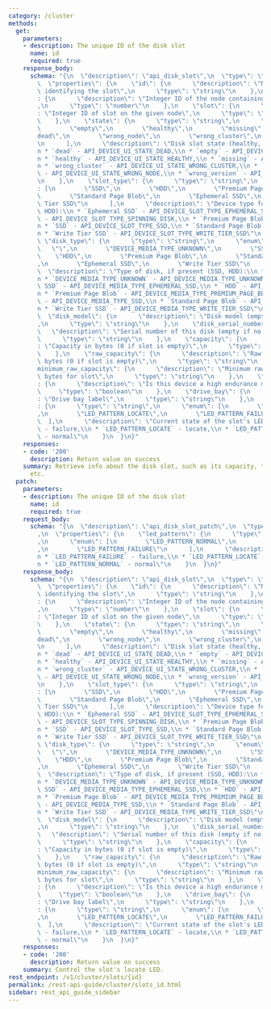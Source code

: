 ```yaml
---
category: /cluster
methods:
  get:
    parameters:
    - description: The unique ID of the disk slot
      name: id
      required: true
    response_body:
      schema: "{\n  \"description\": \"api_disk_slot\",\n  \"type\": \"object\",\n\
        \  \"properties\": {\n    \"id\": {\n      \"description\": \"Node:Slot representation\
        \ identifying the slot\",\n      \"type\": \"string\"\n    },\n    \"node_id\"\
        : {\n      \"description\": \"Integer ID of the node containing the slot.\"\
        ,\n      \"type\": \"number\"\n    },\n    \"slot\": {\n      \"description\"\
        : \"Integer ID of slot on the given node\",\n      \"type\": \"number\"\n\
        \    },\n    \"state\": {\n      \"type\": \"string\",\n      \"enum\": [\n\
        \        \"empty\",\n        \"healthy\",\n        \"missing\",\n        \"\
        dead\",\n        \"wrong_node\",\n        \"wrong_cluster\",\n        \"wrong_version\"\
        \n      ],\n      \"description\": \"Disk slot state (healthy, dead, empty):\\\
        n * `dead` - API_DEVICE_UI_STATE_DEAD,\\n * `empty` - API_DEVICE_UI_STATE_EMPTY,\\\
        n * `healthy` - API_DEVICE_UI_STATE_HEALTHY,\\n * `missing` - API_DEVICE_UI_STATE_MISSING,\\\
        n * `wrong_cluster` - API_DEVICE_UI_STATE_WRONG_CLUSTER,\\n * `wrong_node`\
        \ - API_DEVICE_UI_STATE_WRONG_NODE,\\n * `wrong_version` - API_DEVICE_UI_STATE_WRONG_VERSION\"\
        \n    },\n    \"slot_type\": {\n      \"type\": \"string\",\n      \"enum\"\
        : [\n        \"SSD\",\n        \"HDD\",\n        \"Premium Page Blob\",\n\
        \        \"Standard Page Blob\",\n        \"Ephemeral SSD\",\n        \"Write\
        \ Tier SSD\"\n      ],\n      \"description\": \"Device type for slot (SSD,\
        \ HDD):\\n * `Ephemeral SSD` - API_DEVICE_SLOT_TYPE_EPHEMERAL_SSD,\\n * `HDD`\
        \ - API_DEVICE_SLOT_TYPE_SPINNING_DISK,\\n * `Premium Page Blob` - API_DEVICE_SLOT_TYPE_PREMIUM_PAGE_BLOB,\\\
        n * `SSD` - API_DEVICE_SLOT_TYPE_SSD,\\n * `Standard Page Blob` - API_DEVICE_SLOT_TYPE_STANDARD_PAGE_BLOB,\\\
        n * `Write Tier SSD` - API_DEVICE_SLOT_TYPE_WRITE_TIER_SSD\"\n    },\n   \
        \ \"disk_type\": {\n      \"type\": \"string\",\n      \"enum\": [\n     \
        \   \"\",\n        \"DEVICE_MEDIA_TYPE_UNKNOWN\",\n        \"SSD\",\n    \
        \    \"HDD\",\n        \"Premium Page Blob\",\n        \"Standard Page Blob\"\
        ,\n        \"Ephemeral SSD\",\n        \"Write Tier SSD\"\n      ],\n    \
        \  \"description\": \"Type of disk, if present (SSD, HDD):\\n * `` - API_DEVICE_MEDIA_TYPE_MISSING,\\\
        n * `DEVICE_MEDIA_TYPE_UNKNOWN` - API_DEVICE_MEDIA_TYPE_UNKNOWN,\\n * `Ephemeral\
        \ SSD` - API_DEVICE_MEDIA_TYPE_EPHEMERAL_SSD,\\n * `HDD` - API_DEVICE_MEDIA_TYPE_SPINNING_DISK,\\\
        n * `Premium Page Blob` - API_DEVICE_MEDIA_TYPE_PREMIUM_PAGE_BLOB,\\n * `SSD`\
        \ - API_DEVICE_MEDIA_TYPE_SSD,\\n * `Standard Page Blob` - API_DEVICE_MEDIA_TYPE_STANDARD_PAGE_BLOB,\\\
        n * `Write Tier SSD` - API_DEVICE_MEDIA_TYPE_WRITE_TIER_SSD\"\n    },\n  \
        \  \"disk_model\": {\n      \"description\": \"Disk model (empty if no disk)\"\
        ,\n      \"type\": \"string\"\n    },\n    \"disk_serial_number\": {\n   \
        \   \"description\": \"Serial number of this disk (empty if no disk)\",\n\
        \      \"type\": \"string\"\n    },\n    \"capacity\": {\n      \"description\"\
        : \"Capacity in bytes (0 if slot is empty)\",\n      \"type\": \"string\"\n\
        \    },\n    \"raw_capacity\": {\n      \"description\": \"Raw capacity in\
        \ bytes (0 if slot is empty)\",\n      \"type\": \"string\"\n    },\n    \"\
        minimum_raw_capacity\": {\n      \"description\": \"Minimum raw capacity in\
        \ bytes for slot\",\n      \"type\": \"string\"\n    },\n    \"high_endurance\"\
        : {\n      \"description\": \"Is this device a high endurance model\",\n \
        \     \"type\": \"boolean\"\n    },\n    \"drive_bay\": {\n      \"description\"\
        : \"Drive bay label\",\n      \"type\": \"string\"\n    },\n    \"led_pattern\"\
        : {\n      \"type\": \"string\",\n      \"enum\": [\n        \"LED_PATTERN_NORMAL\"\
        ,\n        \"LED_PATTERN_LOCATE\",\n        \"LED_PATTERN_FAILURE\"\n    \
        \  ],\n      \"description\": \"Current state of the slot's LED:\\n * `LED_PATTERN_FAILURE`\
        \ - failure,\\n * `LED_PATTERN_LOCATE` - locate,\\n * `LED_PATTERN_NORMAL`\
        \ - normal\"\n    }\n  }\n}"
    responses:
    - code: '200'
      description: Return value on success
    summary: Retrieve info about the disk slot, such as its capacity, type, model,
      etc.
  patch:
    parameters:
    - description: The unique ID of the disk slot
      name: id
      required: true
    request_body:
      schema: "{\n  \"description\": \"api_disk_slot_patch\",\n  \"type\": \"object\"\
        ,\n  \"properties\": {\n    \"led_pattern\": {\n      \"type\": \"string\"\
        ,\n      \"enum\": [\n        \"LED_PATTERN_NORMAL\",\n        \"LED_PATTERN_LOCATE\"\
        ,\n        \"LED_PATTERN_FAILURE\"\n      ],\n      \"description\": \"led_pattern:\\\
        n * `LED_PATTERN_FAILURE` - failure,\\n * `LED_PATTERN_LOCATE` - locate,\\\
        n * `LED_PATTERN_NORMAL` - normal\"\n    }\n  }\n}"
    response_body:
      schema: "{\n  \"description\": \"api_disk_slot\",\n  \"type\": \"object\",\n\
        \  \"properties\": {\n    \"id\": {\n      \"description\": \"Node:Slot representation\
        \ identifying the slot\",\n      \"type\": \"string\"\n    },\n    \"node_id\"\
        : {\n      \"description\": \"Integer ID of the node containing the slot.\"\
        ,\n      \"type\": \"number\"\n    },\n    \"slot\": {\n      \"description\"\
        : \"Integer ID of slot on the given node\",\n      \"type\": \"number\"\n\
        \    },\n    \"state\": {\n      \"type\": \"string\",\n      \"enum\": [\n\
        \        \"empty\",\n        \"healthy\",\n        \"missing\",\n        \"\
        dead\",\n        \"wrong_node\",\n        \"wrong_cluster\",\n        \"wrong_version\"\
        \n      ],\n      \"description\": \"Disk slot state (healthy, dead, empty):\\\
        n * `dead` - API_DEVICE_UI_STATE_DEAD,\\n * `empty` - API_DEVICE_UI_STATE_EMPTY,\\\
        n * `healthy` - API_DEVICE_UI_STATE_HEALTHY,\\n * `missing` - API_DEVICE_UI_STATE_MISSING,\\\
        n * `wrong_cluster` - API_DEVICE_UI_STATE_WRONG_CLUSTER,\\n * `wrong_node`\
        \ - API_DEVICE_UI_STATE_WRONG_NODE,\\n * `wrong_version` - API_DEVICE_UI_STATE_WRONG_VERSION\"\
        \n    },\n    \"slot_type\": {\n      \"type\": \"string\",\n      \"enum\"\
        : [\n        \"SSD\",\n        \"HDD\",\n        \"Premium Page Blob\",\n\
        \        \"Standard Page Blob\",\n        \"Ephemeral SSD\",\n        \"Write\
        \ Tier SSD\"\n      ],\n      \"description\": \"Device type for slot (SSD,\
        \ HDD):\\n * `Ephemeral SSD` - API_DEVICE_SLOT_TYPE_EPHEMERAL_SSD,\\n * `HDD`\
        \ - API_DEVICE_SLOT_TYPE_SPINNING_DISK,\\n * `Premium Page Blob` - API_DEVICE_SLOT_TYPE_PREMIUM_PAGE_BLOB,\\\
        n * `SSD` - API_DEVICE_SLOT_TYPE_SSD,\\n * `Standard Page Blob` - API_DEVICE_SLOT_TYPE_STANDARD_PAGE_BLOB,\\\
        n * `Write Tier SSD` - API_DEVICE_SLOT_TYPE_WRITE_TIER_SSD\"\n    },\n   \
        \ \"disk_type\": {\n      \"type\": \"string\",\n      \"enum\": [\n     \
        \   \"\",\n        \"DEVICE_MEDIA_TYPE_UNKNOWN\",\n        \"SSD\",\n    \
        \    \"HDD\",\n        \"Premium Page Blob\",\n        \"Standard Page Blob\"\
        ,\n        \"Ephemeral SSD\",\n        \"Write Tier SSD\"\n      ],\n    \
        \  \"description\": \"Type of disk, if present (SSD, HDD):\\n * `` - API_DEVICE_MEDIA_TYPE_MISSING,\\\
        n * `DEVICE_MEDIA_TYPE_UNKNOWN` - API_DEVICE_MEDIA_TYPE_UNKNOWN,\\n * `Ephemeral\
        \ SSD` - API_DEVICE_MEDIA_TYPE_EPHEMERAL_SSD,\\n * `HDD` - API_DEVICE_MEDIA_TYPE_SPINNING_DISK,\\\
        n * `Premium Page Blob` - API_DEVICE_MEDIA_TYPE_PREMIUM_PAGE_BLOB,\\n * `SSD`\
        \ - API_DEVICE_MEDIA_TYPE_SSD,\\n * `Standard Page Blob` - API_DEVICE_MEDIA_TYPE_STANDARD_PAGE_BLOB,\\\
        n * `Write Tier SSD` - API_DEVICE_MEDIA_TYPE_WRITE_TIER_SSD\"\n    },\n  \
        \  \"disk_model\": {\n      \"description\": \"Disk model (empty if no disk)\"\
        ,\n      \"type\": \"string\"\n    },\n    \"disk_serial_number\": {\n   \
        \   \"description\": \"Serial number of this disk (empty if no disk)\",\n\
        \      \"type\": \"string\"\n    },\n    \"capacity\": {\n      \"description\"\
        : \"Capacity in bytes (0 if slot is empty)\",\n      \"type\": \"string\"\n\
        \    },\n    \"raw_capacity\": {\n      \"description\": \"Raw capacity in\
        \ bytes (0 if slot is empty)\",\n      \"type\": \"string\"\n    },\n    \"\
        minimum_raw_capacity\": {\n      \"description\": \"Minimum raw capacity in\
        \ bytes for slot\",\n      \"type\": \"string\"\n    },\n    \"high_endurance\"\
        : {\n      \"description\": \"Is this device a high endurance model\",\n \
        \     \"type\": \"boolean\"\n    },\n    \"drive_bay\": {\n      \"description\"\
        : \"Drive bay label\",\n      \"type\": \"string\"\n    },\n    \"led_pattern\"\
        : {\n      \"type\": \"string\",\n      \"enum\": [\n        \"LED_PATTERN_NORMAL\"\
        ,\n        \"LED_PATTERN_LOCATE\",\n        \"LED_PATTERN_FAILURE\"\n    \
        \  ],\n      \"description\": \"Current state of the slot's LED:\\n * `LED_PATTERN_FAILURE`\
        \ - failure,\\n * `LED_PATTERN_LOCATE` - locate,\\n * `LED_PATTERN_NORMAL`\
        \ - normal\"\n    }\n  }\n}"
    responses:
    - code: '200'
      description: Return value on success
    summary: Control the slot's locate LED.
rest_endpoint: /v1/cluster/slots/{id}
permalink: /rest-api-guide/cluster/slots_id.html
sidebar: rest_api_guide_sidebar
---
```

